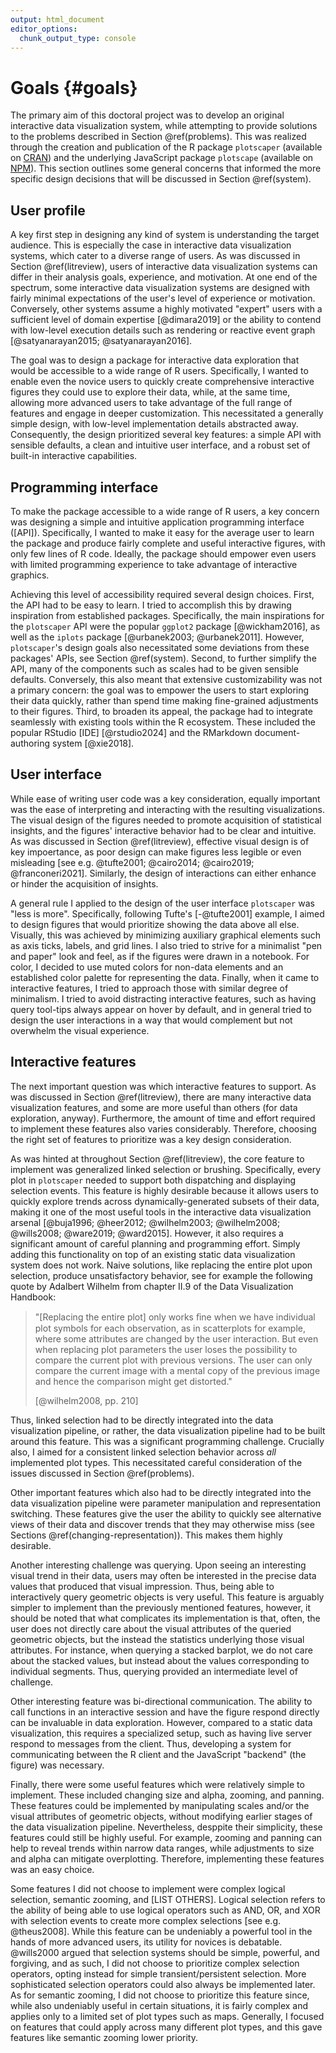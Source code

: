 ```yaml
---
output: html_document
editor_options: 
  chunk_output_type: console
---
```


# Goals {#goals}

The primary aim of this doctoral project was to develop an original interactive data visualization system, while attempting to provide solutions to the problems described in Section \@ref(problems). This was realized through the creation and publication of the R package `plotscaper` (available on [CRAN](https://cran.r-project.org/web/packages/plotscaper/index.html)) and the underlying JavaScript package `plotscape` (available on [NPM](https://www.npmjs.com/package/@abartonicek/plotscape)). This section outlines some general concerns that informed the more specific design decisions that will be discussed in Section \@ref(system).

## User profile

A key first step in designing any kind of system is understanding the target audience. This is especially the case in interactive data visualization systems, which cater to a diverse range of users. As was discussed in Section \@ref(litreview), users of interactive data visualization systems can differ in their analysis goals, experience, and motivation. At one end of the spectrum, some interactive data visualization systems are designed with fairly minimal expectations of the user's level of experience or motivation. Conversely, other systems assume a highly motivated "expert" users with a sufficient level of domain expertise [@dimara2019] or the ability to contend with low-level execution details such as rendering or reactive event graph [@satyanarayan2015; @satyanarayan2016]. 

The goal was to design a package for interactive data exploration that would be accessible to a wide range of R users. Specifically, I wanted to enable even the novice users to quickly create comprehensive interactive figures they could use to explore their data, while, at the same time, allowing more advanced users to take advantage of the full range of features and engage in deeper customization.  This necessitated a generally simple design, with low-level implementation details abstracted away. Consequently, the design prioritized several key features: a simple API with sensible defaults, a clean and intuitive user interface, and a robust set of built-in interactive capabilities.

## Programming interface

To make the package accessible to a wide range of R users, a key concern was designing a simple and intuitive application programming interface ([API]). Specifically, I wanted to make it easy for the average user to learn the package and produce fairly complete and useful interactive figures, with only few lines of R code. Ideally, the package should empower even users with limited programming experience to take advantage of interactive graphics.

Achieving this level of accessibility required several design choices. First, the API had to be easy to learn. I tried to accomplish this by drawing inspiration from established packages. Specifically, the main inspirations for the `plotscaper` API were the popular `ggplot2` package [@wickham2016], as well as the `iplots` package [@urbanek2003; @urbanek2011]. However, `plotscaper`'s design goals also necessitated some deviations from these packages' APIs, see Section \@ref(system). Second, to further simplify the API, many of the components such as scales had to be given sensible defaults. Conversely, this also meant that extensive customizability was not a primary concern: the goal was to empower the users to start exploring their data quickly, rather than spend time making fine-grained adjustments to their figures. Third, to broaden its appeal, the package had to integrate seamlessly with existing tools within the R ecosystem. These included the popular RStudio [IDE] [@rstudio2024] and the RMarkdown document-authoring system [@xie2018].    

## User interface

While ease of writing user code was a key consideration, equally important was the ease of interpreting and interacting with the resulting visualizations. The visual design of the figures needed to promote acquisition of statistical insights, and the figures' interactive behavior had to be clear and intuitive. As was discussed in Section \@ref(litreview), effective visual design is of key impoertance, as poor design can make figures less legible or even misleading [see e.g. @tufte2001; @cairo2014; @cairo2019; @franconeri2021]. Similarly, the design of interactions can either enhance or hinder the acquisition of insights.

A general rule I applied to the design of the user interface `plotscaper` was "less is more". Specifically, following Tufte's [-@tufte2001] example, I aimed to design figures that would prioritize showing the data above all else. Visually, this was achieved by minimizing auxiliary graphical elements such as axis ticks, labels, and grid lines. I also tried to strive for a minimalist "pen and paper" look and feel, as if the figures were drawn in a notebook. For color, I decided to use muted colors for non-data elements and an established color palette for representing the data. Finally, when it came to interactive features, I tried to approach those with similar degree of minimalism. I tried to avoid distracting interactive features, such as having query tool-tips always appear on hover by default, and in general tried to design the user interactions in a way that would complement but not overwhelm the visual experience.

## Interactive features

The next important question was which interactive features to support. As was discussed in Section \@ref(litreview), there are many interactive data visualization features, and some are more useful than others (for data exploration, anyway). Furthermore, the amount of time and effort required to implement these features also varies considerably. Therefore, choosing the right set of features to prioritize was a key design consideration.

As was hinted at throughout Section \@ref(litreview), the core feature to implement was generalized linked selection or brushing. Specifically, every plot in `plotscaper` needed to support both dispatching and displaying selection events. This feature is highly desirable because it allows users to quickly explore trends across dynamically-generated subsets of their data, making it one of the most useful tools in the interactive data visualization arsenal [@buja1996; @heer2012; @wilhelm2003; @wilhelm2008; @wills2008; @ware2019; @ward2015]. However, it also requires a significant amount of careful planning and programming effort. Simply adding this functionality on top of an existing static data visualization system does not work. Naive solutions, like replacing the entire plot upon selection, produce unsatisfactory behavior, see for example the following quote by Adalbert Wilhelm from chapter II.9 of the Data Visualization Handbook:

> "[Replacing the entire plot] only works ﬁne when we have individual plot symbols for each observation, as in scatterplots for example, where some attributes are changed by the user interaction. But even when replacing plot parameters the user loses the possibility to compare the current plot with previous versions. The
user can only compare the current image with a mental copy of the previous image and hence the comparison might get distorted."
>
> [@wilhelm2008, pp. 210]

Thus, linked selection had to be directly integrated into the data visualization pipeline, or rather, the data visualization pipeline had to be built around this feature. This was a significant programming challenge. Crucially also, I aimed for a consistent linked selection behavior across *all* implemented plot types. This necessitated careful consideration of the issues discussed in Section \@ref(problems).

Other important features which also had to be directly integrated into the data visualization pipeline were parameter manipulation and representation switching. These features give the user the ability to quickly see alternative views of their data and discover trends that they may otherwise miss (see Sections \@ref(changing-representation)). This makes them highly desirable. 

Another interesting challenge was querying. Upon seeing an interesting visual trend in their data, users may often be interested in the precise data values that produced that visual impression. Thus, being able to interactively query geometric objects is very useful. This feature is arguably simpler to implement than the previously mentioned features, however, it should be noted that what complicates its implementation is that, often, the user does not directly care about the visual attributes of the queried geometric objects, but the instead the statistics underlying those visual attributes. For instance, when querying a stacked barplot, we do not care about the stacked values, but instead about the values corresponding to individual segments. Thus, querying provided an intermediate level of challenge. 

Other interesting feature was bi-directional communication. The ability to call functions in an interactive session and have the figure respond directly can be invaluable in data exploration. However, compared to a static data visualization, this requires a specialized setup, such as having live server respond to messages from the client. Thus, developing a system for communicating between the R client and the JavaScript "backend" (the figure) was necessary.

Finally, there were some useful features which were relatively simple to implement. These included changing size and alpha, zooming, and panning. These features could be implemented by manipulating scales and/or the visual attributes of geometric objects, without modifying earlier stages of the data visualization pipeline. Nevertheless, desppite their simplicity, these features could still be highly useful. For example, zooming and panning can help to reveal trends within narrow data ranges, while adjustments to size and alpha can mitigate overplotting. Therefore, implementing these features was an easy choice.

Some features I did not choose to implement were complex logical selection, semantic zooming, and [LIST OTHERS]. Logical selection refers to the ability of being able to use logical operators such as AND, OR, and XOR with selection events to create more complex selections [see e.g. @theus2008]. While this feature can be undeniably a powerful tool in the hands of more advanced users, its utility for novices is debatable. @wills2000 argued that selection systems should be simple, powerful, and forgiving, and as such, I did not choose to prioritize complex selection operators, opting instead for simple transient/persistent selection. More sophisticated selection operators could also always be implemented later. As for semantic zooming, I did not choose to prioritize this feature since, while also undeniably useful in certain situations, it is fairly complex and applies only to a limited set of plot types such as maps. Generally, I focused on features that could apply across many different plot types, and this gave features like semantic zooming lower priority.


